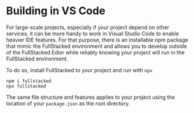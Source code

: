 # Building in VS Code

For large-scale projects, especially if your project depend on other services, it can be more handy to work in Visual Studio Code to enable heavier IDE features. For that purpose, there is an installable npm package that mimic the FullStacked environment and allows you to develop outside of the FullStacked Edior while reliably knowing your project will run in the FullStacked environment.

To do so, install FullStacked to your project and run with `npx`
```
npm i fullstacked
npx fullstacked
```

The same file structure and features applies to your project using the location of your `package.json` as the root directory. 